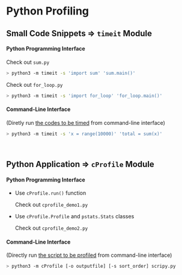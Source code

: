 # Python Profiling

## Small Code Snippets => `timeit` Module

#### Python Programming Interface

Check out `sum.py`

```bash
> python3 -m timeit -s 'import sum' 'sum.main()'
```

Check out `for_loop.py`

```bash
> python3 -m timeit -s 'import for_loop' 'for_loop.main()'
```

#### Command-Line Interface

(Diretly run <u>the codes to be timed</u> from command-line interface)

```bash
> python3 -m timeit -s 'x = range(10000)' 'total = sum(x)'
```

<br>

## Python Application => `cProfile` Module

#### Python Programming Interface

* Use `cProfile.run()` function

  Check out `cprofile_demo1.py`

* Use `cProfile.Profile` and `pstats.Stats` classes

  Check out `cprofile_demo2.py`

#### Command-Line Interface

(Directly run <u>the script to be profiled</u> from command-line interface)

```bash
> python3 -m cProfile [-o outputfile] [-s sort_order] scripy.py
```

